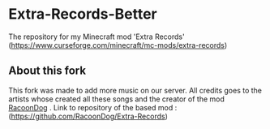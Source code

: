 # Extra-Records-Better
The repository for my Minecraft mod 'Extra Records' (https://www.curseforge.com/minecraft/mc-mods/extra-records)

## About this fork
This fork was made to add more music on our server. All credits goes to the artists whose created all these songs and the creator of the mod [RacoonDog](https://github.com/RacoonDog) .
Link to repository of the based mod : (https://github.com/RacoonDog/Extra-Records)
